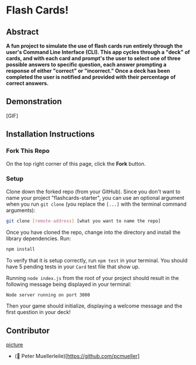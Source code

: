 # Flash Cards!

## Abstract
**A fun project to simulate the use of flash cards run entirely through the user's Command Line Interface (CLI).  This app cycles through a "deck" of cards, and with each card and prompt's the user to select one of three possible answers to specific question, each answer prompting a response of either "correct" or "incorrect." Once a deck has been completed the user is notified and provided with their percentage of correct answers.**

## Demonstration
[GIF]

## Installation Instructions

### Fork This Repo

On the top right corner of this page, click the **Fork** button.

### Setup

Clone down the forked repo (from your GitHub). Since you don't want to name your project "flashcards-starter", you can use an optional argument when you run `git clone` (you replace the `[...]` with the terminal command arguments):

```bash
git clone [remote-address] [what you want to name the repo]
```

Once you have cloned the repo, change into the directory and install the library dependencies. Run:

```bash
npm install
```

To verify that it is setup correctly, run `npm test` in your terminal. You should have 5 pending tests in your `Card` test file that show up.

Running `node index.js` from the root of your project should result in the following message being displayed in your terminal: 

```bash
Node server running on port 3000
```

Then your game should initialize, displaying a welcome message and the first question in your deck!

## Contributor

[picture](./assets/peteandsteve.jpg)

* (🦥 Peter Muellerleile)[https://github.com/pcmueller]
